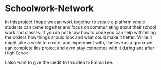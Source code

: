 # Schoolwork-Network #
In this project I hope we can work together to create a platform where students can come together and focus on communiating about their school work and classes.
If you do not know how to code you can help with telling the coders how things should look and what could make it better.
While it might take a while to create, and experiment with, I believe as a group we can complete this project and even stay connected with it during and after High School.

I also want to give the credit to this idea to Emma Lee.

